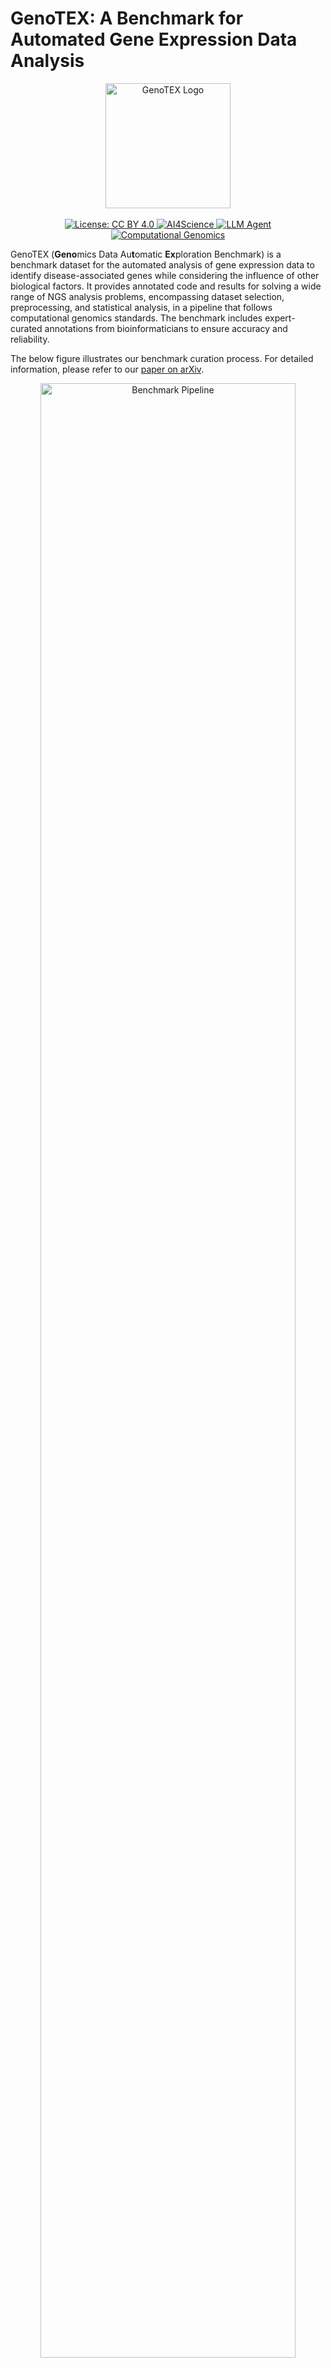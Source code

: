 # GenoTEX: A Benchmark for Automated Gene Expression Data Analysis

<div align="center">
  <img src="./imgs/genotex_logo.png" alt="GenoTEX Logo" width="200px"/>
  <br>
  <br>
  <a href="https://creativecommons.org/licenses/by/4.0/">
    <img src="https://img.shields.io/badge/License-CC%20BY%204.0-lightgrey.svg" alt="License: CC BY 4.0">
  </a>
  <a href="https://github.com/topics/ai4science">
    <img src="https://img.shields.io/badge/AI4Science-blue.svg" alt="AI4Science">
  </a>
  <a href="https://github.com/topics/llm-agent">
    <img src="https://img.shields.io/badge/LLM%20Agent-orange.svg" alt="LLM Agent">
  </a>
  <a href="https://github.com/topics/computational-genomics">
    <img src="https://img.shields.io/badge/Computational%20Genomics-green.svg" alt="Computational Genomics">
  </a>
</div>

GenoTEX (**Geno**mics Data Au**t**omatic **Ex**ploration Benchmark) is a benchmark dataset for the automated analysis of gene expression data to identify disease-associated genes while considering the influence of other biological factors. It provides annotated code and results for solving a wide range of NGS analysis problems, encompassing dataset selection, preprocessing, and statistical analysis, in a pipeline that follows computational genomics standards. The benchmark includes expert-curated annotations from bioinformaticians to ensure accuracy and reliability.

The below figure illustrates our benchmark curation process. For detailed information, please refer to our [paper on arXiv](https://arxiv.org/abs/2406.15341).

<div align="center">
  <img src="./imgs/benchmark_pipeline.jpg" alt="Benchmark Pipeline" width="90%"/>
</div>

## Table of Contents

- [Dataset Overview](#dataset-overview)
- [Dataset Structure](#dataset-structure)
- [Installation](#installation)
- [Usage](#usage)
- [Citation](#citation)
- [License](#license)

<a id="dataset-overview"></a>
## 📊 Dataset Overview

GenoTEX provides a benchmark for evaluating automated methods for gene expression data analysis, particularly for LLM-based agents. In biomedical research, gene expression analysis is crucial for understanding biological mechanisms and advancing clinical applications such as disease marker identification and personalized medicine. However, these analyses are often repetitive, labor-intensive, and prone to errors, leading to significant time and financial burdens on research teams.

Key features of the benchmark include:

- **1,384 NGS analysis problems**: 132 unconditional problems and 1,252 conditional problems
- **41.5 GB of input data**: 911 datasets with an average of 167 samples per dataset (152,415 total samples)
- **237,907 lines of analysis code**: Carefully curated by bioinformatics experts (average 261 lines per dataset)
- **Three evaluation tasks**: Dataset selection, data preprocessing, and statistical analysis
- **Comprehensive gene features**: Average of 18,530 normalized gene features per dataset
- **Significant gene discoveries**: Significant genes identified per problem

Each problem in the benchmark involves identifying genes associated with a specific trait (e.g., a disease) while optionally considering the influence of some condition (e.g., age, gender, or a co-existing trait). This approach mimics real-life research scenarios where key genes linked to traits often vary based on the diverse physical conditions of patients.

<a id="dataset-structure"></a>
## 🗂️ Dataset Structure

The complete dataset consists of code hosted directly in this repository and data accessible through cloud storage. This structure allows for efficient access to the analysis methods while keeping the large data files separate.

### Data (Download Required)

The data part is accessible through:
- [Google Drive Link](https://drive.google.com/drive/folders/1ZQ8AflAecW61SrNclaMby-6x9GLCpJoW)
- [Baidu Cloud Disk Link](https://pan.baidu.com/s/1mKfBRiBNY0GUK6LRLnn7UA?pwd=1234)

Total data size: 82.0 GB — Please ensure you have sufficient disk space before downloading.

Download these files and place them in the root directory of this repository.

The data is organized into three main directories:

```
./
├── input/               # Raw input data from public databases
│   ├── GEO/             # Data from Gene Expression Omnibus
│   │   ├── Trait_1/
│   │   │   ├── GSE12345/
│   │   │   │   ├── GSE12345_family.soft.gz
│   │   │   │   └── GSE12345_series_matrix.txt.gz
│   │   │   └── ...
│   │   └── ...
│   └── TCGA/            # Data from The Cancer Genome Atlas
│       ├── TCGA_Cancer_Type_1/
│       │   ├── TCGA.XXXX.sampleMap_XXXX_clinicalMatrix
│       │   └── TCGA.XXXX.sampleMap_HiSeqV2_PANCAN.gz
│       └── ...
│
├── output/              # Analysis output data
│   ├── preprocess/      # Preprocessed datasets
│   │   ├── Trait_1/
│   │   │   ├── clinical_data/
│   │   │   │   ├── GSE12345.csv
│   │   │   │   ├── Xena.csv
│   │   │   │   └── ...
│   │   │   ├── gene_data/
│   │   │   │   ├── GSE12345.csv
│   │   │   │   ├── Xena.csv
│   │   │   │   └── ...
│   │   │   ├── cohort_info.json
│   │   │   ├── GSE12345.csv
│   │   │   ├── Xena.csv
│   │   │   └── ...
│   │   └── ...
│   └── regress/         # Regression analysis results
│       ├── Trait_1/
│       │   ├── significant_genes_condition_None.json
│       │   ├── significant_genes_condition_Condition_1.json
│       │   └── ...
│       └── ...
│
└── metadata/            # Problem specifications and domain knowledge
    ├── task_info.json   # NGS analysis problems; known gene-trait associations
    └── gene_synonym.json # Gene symbol mapping
```

### Notes on Data Organization:

**1. Trait Name Normalization**: To make path operations safer, trait names are normalized by removing apostrophes (') and replacing spaces with underscores (_). For example, "Crohn's Disease" becomes "Crohns_Disease", and "Large B-cell Lymphoma" becomes "Large_B-cell_Lymphoma". This consistent formatting helps prevent path-related errors when working with the dataset.

**2. Input Data Structure**:
   
   - **GEO folder**: Organized by our predefined trait names. Each trait directory holds 1-11 cohort datasets related to this trait, which were programmatically searched under specific criteria and downloaded from [the GEO database](https://www.ncbi.nlm.nih.gov/geo/) using [Entrez Utilities](https://www.ncbi.nlm.nih.gov/books/NBK25501/). Each cohort dataset is stored as a folder named after the GEO Series (GSE) number, such as 'GSE98578'. Each cohort folder contains `.gz` files, typically one SOFT file and one matrix file, though occasionally there are multiple SOFT files or matrix files.

   - **TCGA folder**: Directly downloaded from [the TCGA Hub](https://xenabrowser.net/datapages/?host=https%3A%2F%2Ftcga.xenahubs.net&removeHub=https%3A%2F%2Fxena.treehouse.gi.ucsc.edu%3A443) of [the UCSC Xena platform](https://xena.ucsc.edu/), organized by different types of cancer. We preserve the original folder names from the website, without strictly matching our predefined trait names. Each trait (cancer) folder contains a clinicalMatrix file storing sample clinical features, and a PANCAN.gz file storing gene expression data.

<a id="preprocessing-results-structure"></a>
**3. Preprocessing Results Structure**:
   
   The 'output/preprocess/' folder is organized by predefined trait names. For each trait, it holds the clinical data, gene expression data, and the final linked data that are successfully preprocessed for each cohort into 3 separate CSV files. These CSV files are saved in '{trait_name}/clinical_data/', '{trait_name}/gene_data/', and '{trait_name}/' respectively, with the same filename '{cohort_ID}.csv'. 
   For GEO cohorts, the cohort ID is the Series number (GSE); for TCGA, since there is at most one TCGA cohort related to each trait, we directly use 'Xena' as the cohort ID.

   Additionally, each trait subfolder contains a JSON file, which stores metadata about dataset filtering and preprocessing outcomes of all related cohorts.

   

   #### Example Data Formats:
   
   **a. Gene Expression Data** (stored in `{trait_name}/gene_data/{cohort_ID}.csv`):
   
   This file contains gene expression values with gene symbols as rows and sample IDs as columns:
   
   ```
            GSM7920782  GSM7920783  GSM7920784  ...  GSM7920825
   A2M          13.210      13.238      14.729  ...       7.359
   ACVR1C        5.128       5.337       5.611  ...       8.151
   ADAM12        9.807      12.374       9.953  ...       9.266
   ...             ...         ...         ...  ...         ...
   ZEB2          9.534      10.488      10.553  ...       8.151
   ```
   
   **b. Clinical Data** (stored in `{trait_name}/clinical_data/{cohort_ID}.csv`):
   
   This file contains clinical information with trait names as rows and sample IDs as columns:
   
   ```
                 GSM7920782  GSM7920783  ...  GSM7920825
   Breast_Cancer        1.0         1.0  ...         0.0
   Age                 49.0        44.0  ...        74.0
   Gender               0.0         0.0  ...         1.0
   ```
   
   **c. Linked Dataset** (stored in `{trait_name}/{cohort_ID}.csv`):
   
   This file combines clinical and gene expression data with samples as rows and all features (clinical and gene) as columns:
   
   ```
              Breast_Cancer    Age  Gender     A2M    ACVR1C    ADAM12  ...     ZEB2
   GSM7920782           1.0   49.0     0.0  13.210     5.128     9.807   ...   9.534
   GSM7920783           1.0   44.0     0.0  13.238     5.337    12.374   ...  10.488
   ...                   ...   ...     ...     ...       ...       ...   ...     ...
   GSM7920825           0.0   74.0     1.0   7.359     8.151     9.266   ...   8.151
   ```
   
   **d. Cohort Information** (stored in `{trait_name}/cohort_info.json`):
   
This file contains outputs of dataset filtering (initial filtering and quality verification), and metadata about the preprocessing outcomes of each cohort related to the trait:
   
   ```json
   {
   "GSE207847": 
     {"is_usable": true, "is_gene_available": true, "is_trait_available": true, "is_available": true, "is_biased": false, "has_age": false, "has_gender": false, "sample_size": 60},
   "GSE153316":
     {...},
   ...
   }
   ```
   
   Each cohort entry contains the following fields:
   - `is_gene_available` and `is_trait_available`: Indicate whether the dataset has the relevant gene expression and trait information, respectively. `is_available` is true if both are available.
   - `is_biased`: Indicates whether the trait distribution is severely biased. For example, if a dataset about breast cancer treatment only contains positive samples, it would be considered biased and not usable for trait-gene association studies.
   - `is_usable`: True if `is_available` is true and `is_biased` is false.
   - `has_age` and `has_gender`: Indicate whether the dataset contains the samples' age and gender information, respectively.
   - `sample_size`: Records the number of samples in the final linked dataset, after discarding samples with too many missing features.

<a id="regression-results-structure"></a>
**4. Regression Results Structure**:
   
   The 'output/regress/' folder is also organized by predefined trait names. It holds the regression analysis outputs for all NGS analysis problems in our benchmark that involve the same trait. These problems are uniquely identified by a trait-condition pair.
   
   The analysis output for each problem is stored in a file named "significant_genes_condition_{condition name}.json", where the condition name is either a predefined trait name, or 'Age', 'Gender', or 'None'. A 'None' condition represents an unconditional problem—"What are the significant genes related to this trait?"—without considering the influence of any conditions.
   
   Each JSON file contains:
   
   ```json
   {
       "significant_genes": {
           "Variable": ["TRIB1", "MTMR14", "ANKFY1", ...],
           "Coefficient": [-3.6007, 2.7751, -2.5880, ...],
           "Absolute Coefficient": [3.6007, 2.7751, 2.5880, ...]
       },
       "cv_performance": {...}
   }
   ```
   
   - `significant_genes`: A dictionary with three keys:
     - `Variable`: List of gene symbols identified as significant
     - `Coefficient`: The corresponding coefficients in the trained regression model
     - `Absolute Coefficient`: The absolute values of these coefficients
   
   The gene symbols are ranked by importance (absolute coefficient in Lasso models). The `cv_performance` part is used mainly for model validation and diagnostics, not part of our benchmark evaluation.

**5. Metadata Structure**:
   
   - `task_info.json`: Contains full specifications for the NGS analysis problems in our benchmark, and domain knowledge about gene-trait associations. For each trait, it includes:
   
      ```json
      {
          "Acute_Myeloid_Leukemia": 
          {
              "related_genes": ["DNMT3A", "FLT3", "CEBPA", "TET2", "KIT", ... ],
              "conditions": ["Age", "Gender", "Eczema", ... ]    
          },
          "Adrenocortical_Cancer": {
              ...
          }
      }
      ```
   
     - `related_genes`: A list of genes known to be associated with the trait, sourced from [the Open Targets Platform](https://platform.opentargets.org/downloads)
     - `conditions`: The list of conditions paired with the trait to form the NGS analysis problems in our benchmark
   
   - `gene_synonym.json`: Stores the mapping from common acronyms of human gene symbols to their standard symbols, sourced from [the NCBI Gene FTP Site](https://ftp.ncbi.nlm.nih.gov/gene/DATA/). This is useful for normalizing gene symbols during preprocessing to prevent inaccuracies arising from different gene naming conventions. Standard symbols are mapped to themselves.
   
      ```json
      {
          "Acronym_1": "Standard_Symbol",
          "Acronym_2": "Standard_Symbol",
          "Standard_Symbol": "Standard_Symbol",
          ...
      }
      ```
   

### Code (In This Repository)

```
./
├── code/                # Analysis code
│   ├── Trait_1/
│   │   ├── GSE12345.ipynb
│   │   ├── Xena.ipynb
│   │   └── ...
│   ├── ...
│   └── regress.py       # Regression analysis implementation
│
├── tools/               # Function tools for gene expression data analysis
├── utils/               # Helper functions for experimentation and evaluation
├── download/            # Scripts for downloading datasets
├── datasheet.md         # Datasheets for Datasets documentation
├── metadata.json        # Croissant metadata in JSON-LD format
└── requirements.txt     # Package dependencies
```

The code part of the benchmark includes:

- **code/**: Contains our code for gene expression data analysis. The main part is the code for preprocessing each cohort dataset, organized by predefined trait names. We provide the code as Jupyter Notebook files with the name '{cohort_ID}.ipynb', showing the output of each step to facilitate interactive analysis. `regress.py` implements our regression analysis method in fixed logic, for solving the NGS analysis problems in our benchmark.

- **tools/**: Contains the function tools that are accessible to both human bioinformaticians and LLM agents for gene expression data analysis.

- **utils/**: Contains the helper functions used for this project outside of the data analysis tasks, e.g., experiment logging, evaluation metrics, etc.

- **download/**: Contains the scripts for programmatically searching and downloading input gene expression datasets, and acquiring domain knowledge files from public repositories. It also includes the script for selecting important trait-condition pairs to form our NGS analysis problems.

- **Documentation files**: `datasheet.md` provides the [Datasheets for Datasets](https://arxiv.org/abs/1803.09010) documentation of our benchmark, and `metadata.json` provides [the Croissant metadata](https://github.com/mlcommons/croissant) in [JSON-LD](https://json-ld.org/) format.

<a id="installation"></a>
## 📥 Installation

1. Clone this repository:
   ```bash
   git clone https://github.com/Liu-Hy/GenoTEX.git
   cd GenoTEX
   ```

2. Download the data folders ('metadata', 'input', 'output') from the provided cloud storage links and place them in the root directory of this repository.

3. Create and activate a conda environment:
   ```bash
   conda create -n genotex python=3.10
   conda activate genotex
   pip install -r requirements.txt
   ```

<a id="usage"></a>
## 💻 Usage

### Exploring the Benchmark

The GenoTEX benchmark code is organized into two complementary components. First, you'll find Jupyter notebooks in the `./code/{trait_name}/` directories that handle dataset-specific preprocessing. These notebooks prepare individual datasets by cleaning, standardizing, and integrating the data, but they don't perform the actual association studies.

The statistical analysis that identifies genes associated with traits is centralized in the `./code/regress.py` script. This script automatically selects the optimal cohort(s) from all preprocessed datasets for each problem, applies appropriate statistical models, and performs hyperparameter tuning to identify significant genes.

This design separates data preparation from statistical modeling, enabling consistent methodology across all analyses while maximizing statistical power through automatic cohort selection. To run the complete pipeline, first execute the preprocessing notebooks for individual datasets, then run the regress.py script to perform association studies across all problems.

### Evaluating Your Own Methods

After developing your automated method for gene expression data analysis, you can evaluate it against our benchmark:

1. Ensure your method produces output following the same format as our benchmark. Your output should be organized in the same structure as our `./output` directory, with:

   - Preprocessed datasets and JSON files in the same folder structure and file format as described in [Preprocessing Results Structure](#preprocessing-results-structure)
   - Regression results with gene lists ranked by importance, in the same JSON format as described in [Regression Results Structure](#regression-results-structure)

2. Run the evaluation script:
   ```bash
   python eval.py -p {prediction_directory} -r {reference_directory} -t selection preprocessing analysis -s gene clinical linked
   ```

   Where:
   - `-p`, `--pred-dir`: Path to the directory containing your prediction results, required.
   - `-r`, `--ref-dir`: Path to the directory containing reference benchmark results (default: "./output")
   - `-t`, `--tasks`: Specific tasks to evaluate: "selection" (dataset filtering and selection), "preprocessing" (data preprocessing), "analysis" (statistical analysis) - omit to evaluate all tasks
   - `-s`, `--preprocess-subtasks`: Specific preprocessing aspects to evaluate: "gene" (expression data), "clinical" (trait data), "linked" (final linked data) - omit to evaluate all subtasks

The evaluation produces metrics for each task:

- **Dataset selection and filtering**: Evaluates the ability to identify useful datasets and select the optimal ones for analysis
- **Data preprocessing**: Measures how well the method processes and integrates data from different sources
- **Statistical analysis**: Assesses the accuracy of identifying significant genes related to traits

The script will report errors arising from non-conformance in format, but you will need to correct any formatting issues to ensure accurate evaluation.

<a id="citation"></a>
## 📝 Citation

If you use GenoTEX in your research, please cite our paper:

```bibtex
@misc{liu2025genotex,
      title={GenoTEX: A Benchmark for Automated Gene Expression Data Analysis in Alignment with Bioinformaticians}, 
      author={Haoyang Liu and Shuyu Chen and Ye Zhang and Haohan Wang},
      year={2025},
      eprint={2406.15341},
      archivePrefix={arXiv},
      primaryClass={cs.LG},
      url={https://arxiv.org/abs/2406.15341}, 
}
```

<a id="license"></a>
## ⚖️ License

The GenoTEX dataset is released under a Creative Commons Attribution 4.0 International (CC BY 4.0) license, which allows for broad usage while protecting the rights of the creators. The authors bear full responsibility for ensuring that the dataset adheres to this license and for any potential violations of rights. For the full license text, please see the [LICENSE.md](./LICENSE.md) file in this repository.
